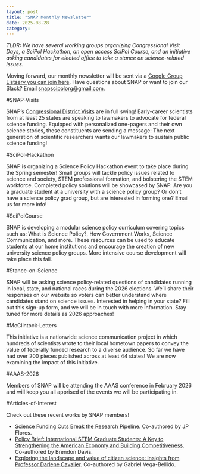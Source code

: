 ```yaml
---
layout: post
title: "SNAP Monthly Newsletter"
date: 2025-08-28
category: 
---
```


*TLDR: We have several working groups organizing Congressional Visit Days, a SciPol Hackathon, an open access SciPol Course, and an initiative asking candidates for elected office to take a stance on science-related issues.*

Moving forward, our monthly newsletter will be sent via a [Google Group Listserv you can join here](https://groups.google.com/u/3/g/snap-coalition). Have questions about SNAP or want to join our Slack? Email [snapscipolorg@gmail.com](mailto:snapscipolorg@gmail.com).

#SNAP-Visits

SNAP’s [Congressional District Visits](https://snapcoalition.org/initiatives/district-visits/) are in full swing! Early-career scientists from at least 25 states are speaking to lawmakers to advocate for federal science funding. Equipped with personalized one-pagers and their own science stories, these constituents are sending a message: The next generation of scientific researchers wants our lawmakers to sustain public science funding!

#SciPol-Hackathon

SNAP is organizing a Science Policy Hackathon event to take place during the Spring semester! Small groups will tackle policy issues related to science and society, STEM professional formation, and bolstering the STEM workforce. Completed policy solutions will be showcased by SNAP. Are you a graduate student at a university with a science policy group? Or don’t have a science policy grad group, but are interested in forming one? Email us for more info!

#SciPolCourse

SNAP is developing a modular science policy curriculum covering topics such as: What is Science Policy?, How Government Works, Science Communication, and more. These resources can be used to educate students at our home institutions and encourage the creation of new university science policy groups. More intensive course development will take place this fall.

#Stance-on-Science

SNAP will be asking science policy-related questions of candidates running in local, state, and national races during the 2026 elections. We’ll share their responses on our website so voters can better understand where candidates stand on science issues. Interested in helping in your state? Fill out this sign-up form, and we will be in touch with more information. Stay tuned for more details as 2026 approaches!

#McClintock-Letters

This initiative is a nationwide science communication project in which hundreds of scientists wrote to their local hometown papers to convey the value of federally funded research to a diverse audience. So far we have had over 200 pieces published across at least 44 states! We are now examining the impact of this initiative.

#AAAS-2026

Members of SNAP will be attending the AAAS conference in February 2026 and will keep you all apprised of the events we will be participating in.

#Articles-of-Interest

Check out these recent works by SNAP members! 
- [Science Funding Cuts Break the Research Pipeline](https://medium.com/scitech-forefront/science-funding-cuts-break-the-research-pipeline-ce02c7073253). Co-authored by JP Flores.
- [Policy Brief: International STEM Graduate Students: A Key to Strengthening the American Economy and Building Competitiveness](https://www.sciencepolicyjournal.org/article_1038126_jspg250104.html). Co-authored by Brendon Davis.
- [Exploring the landscape and value of citizen science: Insights from Professor Darlene Cavalier](https://sciencepolicyreview.pubpub.org/pub/w21ewo8q/release/1). Co-authored by Gabriel Vega-Bellido.